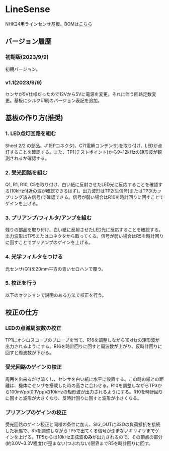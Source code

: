 # LineSense
NHK24用ラインセンサ基板。BOMは[こちら](https://docs.google.com/spreadsheets/d/12akROPWRgP_KYzk62EP3h0m6oYP8IBUy/edit?usp=sharing&ouid=100044542046978284478&rtpof=true&sd=true)

## バージョン履歴
### 初期版(2023/9/9)
初期バージョン。
### v1.1(2023/9/9)
センサが5V仕様だったので12Vから5Vに電源を変更。それに伴う回路定数変更。基板にシルク印刷のバージョン表記を追加。

## 基板の作り方(推奨)
### 1. LED点灯回路を組む
Sheet 2/2 の部品、J1(EPコネクタ)、C7(電解コンデンサ)を取り付け、LEDが点灯することを確認する。また、TP1(テストポイント)から9~12kHzの矩形波が観測されるか確認する。

### 2. 受光回路を組む
Q1, R1, R10, C5を取り付け、白い紙に反射させたLED光に反応することを確認する(10kHz付近の波が確認できるはず)。出力波形はTP2(生信号)またはTP3(カップリング済み信号)で確認できる。信号が弱い場合はR10を時計回りに回すことでゲインを上げる。

### 3. プリアンプ/フィルタ/アンプを組む
残りの部品を取り付け、白い紙に反射させたLED光に反応することを確認する。出力波形はTP5またはコネクタから取ってくる。信号が弱い場合はR5を時計回りに回すことでプリアンプのゲインを上げる。

### 4. 光学フィルタをつける
光センサ(Q1)を20mm平方の青いセロハンで覆う。

### 5. 校正を行う
以下のセクションで説明のある方法で校正を行う。

## 校正の仕方
### LEDの点滅周波数の校正
TP1にオシロスコープのプローブを当て、R16を調整しながら10kHzの矩形波が出力されるようにする。R16を時計回りに回すと周波数が上がり、反時計回りに回すと周波数が下がる。

### 受光回路のゲインの校正
周囲を出来るだけ暗くし、センサを白い紙に水平に設置する。この時の紙との距離は、機体にセンサを搭載した時の高さに合わせる。R10を調整しながらTP3から100mVpp(0.1Vpp)の10kHzの矩形波が出力されるようにする。R10を時計回りに回すと波形が大きくなり、反時計回りに回すと波形が小さくなる。

### プリアンプのゲインの校正
受光回路のゲイン校正と同様の条件に加え、SIG_OUTに33Ωの負荷抵抗を接続した状態で、R5を調整しながらTP5で出てくる信号が歪まないギリギリまでゲインを上げる。TP5からは10kHz正弦波**のみ**が出力されるので、その頂点の部分(約3.0V~3.3V程度)が歪まない(つぶれない)限界までR5を時計回りに回す。
